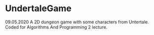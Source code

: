 # UndertaleGame
09.05.2020
A 2D dungeon game with some characters from Untertale.
Coded for Algorithms And Programming 2 lecture.
